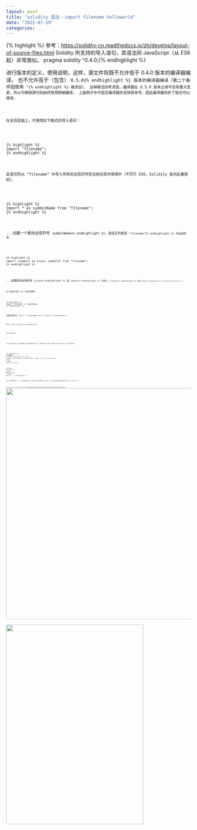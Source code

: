 ```yaml
---
layout: post
title: "solidity 语法--import filename helloworld"
date: "2022-07-19"
categories: 
---
```

{% highlight %}
参考：https://solidity-cn.readthedocs.io/zh/develop/layout-of-source-files.html
Solidity 所支持的导入语句，其语法同 JavaScript（从 ES6 起）非常类似。
<span class="k">pragma</span> <span class="nx">solidity</span> <span class="o">^</span><span class="mf">0.4</span><span class="p">.</span><span class="mi">0</span><span class="p">;</span>{% endhighlight %}

<p><span class="p">进行版本的定义，使用说明，</span>这样，源文件将既不允许低于 0.4.0 版本的编译器编译， 也不允许高于（包含） <code class="docutils literal notranslate"><span class="pre">0.5.0</span>{% endhighlight %} 版本的编译器编译（第二个条件因使用 <code class="docutils literal notranslate"><span class="pre">^</span>{% endhighlight %} 被添加）。 这种做法的考虑是，编译器在 0.5.0 版本之前不会有重大变更，所以可确保源代码始终按预期被编译。 上面例子中不固定编译器的具体版本号，因此编译器的补丁版也可以使用。</p>

<p>在全局层面上，可使用如下格式的导入语句：</p>

<div class="highlight-Solidity notranslate">
<div class="highlight">
{% highlight %}
<span class="k">import</span> <span class="s2">&quot;filename&quot;</span><span class="p">;</span>
{% endhighlight %}
</div>
</div>

<p>此语句将从 &ldquo;filename&rdquo; 中导入所有的全局符号到当前全局作用域中（不同于 ES6，Solidity 是向后兼容的）。</p>

<div class="highlight-Solidity notranslate">
<div class="highlight">
{% highlight %}
<span class="k">import</span> <span class="o">*</span> <span class="k">as</span> <span class="nx">symbolName</span> <span class="nx">from</span> <span class="s2">&quot;filename&quot;</span><span class="p">;</span>
{% endhighlight %}
</div>
</div>

<p>...创建一个新的全局符号 <code class="docutils literal notranslate"><span class="pre">symbolName</span>{% endhighlight %}，其成员均来自 <code class="docutils literal notranslate"><span class="pre">&quot;filename&quot;</span>{% endhighlight %} 中全局符号。</p>

<div class="highlight-Solidity notranslate">
<div class="highlight">
{% highlight %}
<span class="k">import</span> <span class="p">{</span><span class="nx">symbol1</span> <span class="k">as</span> <span class="nx">alias</span><span class="p">,</span> <span class="nx">symbol2</span><span class="p">}</span> <span class="nx">from</span> <span class="s2">&quot;filename&quot;</span><span class="p">;</span>
{% endhighlight %}
</div>
</div>

<p>...创建新的全局符号 <code class="docutils literal notranslate"><span class="pre">alias</span>{% endhighlight %} 和 <code class="docutils literal notranslate"><span class="pre">symbol2</span>{% endhighlight %}，分别从 <code class="docutils literal notranslate"><span class="pre">&quot;filename&quot;</span>{% endhighlight %} 引用 <code class="docutils literal notranslate"><span class="pre">symbol1</span>{% endhighlight %} 和 <code class="docutils literal notranslate"><span class="pre">symbol2</span>{% endhighlight %} 。</p>

<p>另一种语法不属于 ES6，但或许更简便：</p>

<div class="highlight-Solidity notranslate">
<div class="highlight">
{% highlight %}
<span class="k">import</span> <span class="s2">&quot;filename&quot;</span> <span class="k">as</span> <span class="nx">symbolName</span><span class="p">;</span>
{% endhighlight %}
</div>
</div>

<p>这条语句等同于 <code class="docutils literal notranslate"><span class="pre">import</span> <span class="pre">*</span> <span class="pre">as</span> <span class="pre">symbolName</span> <span class="pre">from</span> <span class="pre">&quot;filename&quot;;</span>{% endhighlight %}。</p>

<div>
<div class="buttons">参考：https://solidity-by-example.org/</div>
</div>

<p>Hello World</p>

<div>
<p>{% highlight %}pragma{% endhighlight %} specifies the compiler version of Solidity.</p>
</div>

{% highlight %}
<code class="language-solidity"><span class="hljs-comment"><strong>helloWord</strong>
// SPDX-License-Identifier: MIT</span>
<span class="hljs-comment">// compiler version must be greater than or equal to 0.8.13 and less than 0.9.0</span>
<span class="hljs-meta"><span class="hljs-keyword">pragma</span> <span class="hljs-keyword">solidity</span> ^0.8.13;</span>

<span class="hljs-class"><span class="hljs-keyword">contract</span> <span class="hljs-title">HelloWorld</span> </span>{
    <span class="hljs-keyword">string</span> <span class="hljs-keyword">public</span> greet <span class="hljs-operator">=</span> <span class="hljs-string">&quot;Hello World!&quot;</span>;
}
{% endhighlight %}

<p><code class="language-solidity">进入remix创建文件Test.sol ,把内容粘贴进文件，进行编译，选择合适的版本号，进行deploy，就可以在区块链看到自己的合约完成了{% endhighlight %}</p>

<p>https://testnet.snowtrace.io/tx/0xeb4994e8547a825a520b044bb507fd3248aedafe9f99b82b2c9fd5091addd562<img height="629" src="/uploads/ckeditor/pictures/119/image-20220719161846-1.png" width="882" /></p>

<p><img height="543" src="/uploads/ckeditor/pictures/120/image-20220719161900-2.png" width="374" /></p>

